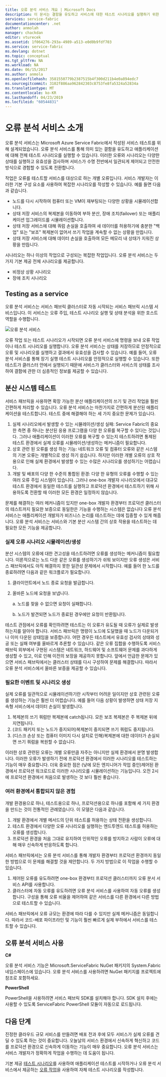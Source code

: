 ```yaml
---
title: 오류 분석 서비스 개요 | Microsoft Docs
description: 이 문서는 결함을 유도하고 서비스에 대한 테스트 시나리오를 실행하기 위한 서비스 패브릭의 오류 분석 서비스를 설명합니다.
services: service-fabric
documentationcenter: .net
author: anmolah
manager: chackdan
editor: vturecek
ms.assetid: 1f064276-293a-4989-a513-e0d0b9fdf703
ms.service: service-fabric
ms.devlang: dotnet
ms.topic: conceptual
ms.tgt_pltfrm: NA
ms.workload: NA
ms.date: 06/15/2017
ms.author: anmola
ms.openlocfilehash: 3581550779b2387515b4f300d211b4e0a894edc7
ms.sourcegitcommit: 3102f886aa962842303c8753fe8fa5324a52834a
ms.translationtype: MT
ms.contentlocale: ko-KR
ms.lasthandoff: 04/23/2019
ms.locfileid: "60544831"
---
```

# <a name="introduction-to-the-fault-analysis-service"></a>오류 분석 서비스 소개
오류 분석 서비스는 Microsoft Azure Service Fabric에서 작성된 서비스 테스트를 위해 설계되었습니다. 오류 분석 서비스를 통해 의미 있는 결함을 유도하고 애플리케이션에 대해 전체 테스트 시나리오를 실행할 수 있습니다. 이러한 오류와 시나리오는 다양한 상태를 실행하고 유효성을 검사하며 서비스가 수명 전반에서 일관되게 제어되고 안전한 방식으로 경험할 수 있도록 전환합니다.

작업은 오류를 테스트할 서비스를 대상으로 하는 개별 오류입니다. 서비스 개발자는 이러한 기본 구성 요소를 사용하여 복잡한 시나리오를 작성할 수 있습니다. 예를 들면 다음과 같습니다.

* 노드를 다시 시작하여 컴퓨터 또는 VM이 재부팅되는 다양한 상황을 시뮬레이션합니다.
* 상태 저장 서비스의 복제본을 이동하여 부하 분산, 장애 조치(failover) 또는 애플리케이션 업그레이드를 시뮬레이션합니다.
* 상태 저장 서비스에 대해 쿼럼 손실을 호출하여 새 데이터를 허용하기에 충분한 "백업" 또는 "보조" 복제본이 없어서 쓰기 작업을 계속할 수 없는 상황을 만듭니다.
* 상태 저장 서비스에 대해 데이터 손실을 호출하여 모든 메모리 내 상태가 지워진 상황을 만듭니다.

시나리오는 하나 이상의 작업으로 구성되는 복잡한 작업입니다. 오류 분석 서비스는 두 가지 기본 제공 전체 시나리오를 제공합니다.

* 비정상 상황 시나리오
* 장애 조치 시나리오

## <a name="testing-as-a-service"></a>Testing as a service
오류 분석 서비스는 서비스 패브릭 클러스터로 자동 시작되는 서비스 패브릭 시스템 서비스입니다. 이 서비스는 오류 주입, 테스트 시나리오 실행 및 상태 분석을 위한 호스트 역할을 수행합니다. 

![오류 분석 서비스][0]

오류 작업 또는 테스트 시나리오가 시작되면 오류 분석 서비스에 명령을 보내 오류 작업이나 테스트 시나리오를 실행합니다. 오류 분석 서비스는 상태를 저장하므로 안정적으로 오류 및 시나리오를 실행하고 결과에서 유효성을 검사할 수 있습니다. 예를 들어, 오류 분석 서비스를 통해 장기 실행 테스트 시나리오를 안정적으로 실행할 수 있습니다. 또한 테스트가 클러스터 안에서 실행되기 때문에 서비스가 클러스터와 서비스의 상태를 조사하여 결함에 관한 더 심층적인 정보를 제공할 수 있습니다.

## <a name="testing-distributed-systems"></a>분산 시스템 테스트
서비스 패브릭을 사용하면 확장 가능한 분산 애플리케이션의 쓰기 및 관리 작업을 훨씬 간편하게 처리할 수 있습니다. 오류 분석 서비스는 마찬가지로 간편하게 분산된 애플리케이션을 테스트합니다. 테스트 중에 해결해야 하는 세 가지 중요한 문제가 있습니다.

1. 실제 시나리오에서 발생할 수 있는 시뮬레이션/생성 실패: Service Fabric의 중요 한 측면 중 하나는 분산된 응용 프로그램을 다양 한 오류를 복구할 수 있다는 것입니다. 그러나 애플리케이션이 이러한 오류를 복구할 수 있는지 테스트하려면 통제된 테스트 환경에서 실제 오류를 시뮬레이션/생성하는 메커니즘이 필요합니다.
1. 상호 관련 된 오류를 생성 하는 기능: 네트워크 오류 및 컴퓨터 오류와 같은 시스템의 기본 오류는 개별적으로 생성 하기 쉽습니다. 하지만 이러한 개별 오류의 상호 작용으로 인해 실제 환경에서 발생할 수 있는 수많은 시나리오를 생성하기는 어렵습니다.
1. 개발 및 배포의 다양 한 수준의 통합된 환경: 다양 한 유형의 오류를 수행할 수 있는 여러 오류 주입 시스템이 있습니다. 그러나 one-box 개발자 시나리오에서 대규모 테스트 환경에서 동일한 테스트를 실행하고 프로덕션 환경에서 테스트하기 위해 사용하도록 전환할 때 이러한 모든 환경은 일정하지 않습니다.

문제를 해결하는 여러 메커니즘이 있지만 one-box 개발자 환경부터 프로덕션 클러스터의 테스트까지 필요한 보증으로 동일한은 기능을 수행하는 시스템은 없습니다 오류 분석 서비스는 애플리케이션 개발자가 비즈니스 논리를 테스트하는 데에 집중할 수 있게 해줍니다. 오류 분석 서비스는 서비스와 기본 분산 시스템 간의 상호 작용을 테스트하는 데 필요한 모든 기능을 제공합니다.

### <a name="simulatinggenerating-real-world-failure-scenarios"></a>실제 오류 시나리오 시뮬레이션/생성
분산 시스템의 오류에 대한 견고성을 테스트하려면 오류를 생성하는 메커니즘이 필요합니다. 이론적으로는 노드 다운 같은 오류를 생성하기가 쉬워 보이지만 오류 생성은 서비스 패브릭에서도 아직 해결하지 못한 일관성 문제에서 시작합니다. 예를 들어 한 노드를 종료하려면 다음과 같은 워크플로가 필요합니다.

1. 클라이언트에서 노드 종료 요청을 발급합니다.
1. 올바른 노드에 요청을 보냅니다.
   
    a. 노드를 찾을 수 없으면 요청이 실패합니다.
   
    b. 노드가 발견되면 노드가 종료된 경우에만 요청이 반환됩니다.

테스트 관점에서 오류를 확인하려면 테스트는 이 오류가 유도될 때 오류가 실제로 발생하는지를 알아야 합니다. 서비스 패브릭은 명령이 노드에 도달했을 때 노드가 다운되거나 이미 다운된 상태임을 보증합니다. 어떤 경우든 테스트에서 유효성 검사의 상태와 성공 또는 실패 여부를 올바르게 추론할 수 있습니다. 같은 오류 집합을 수행하도록 서비스 패브릭 외부에서 구현된 시스템은 네트워크, 하드웨어 및 소프트웨어 문제를 과다하게 생성할 수 있고, 이로 인해 이전의 보장을 제공하지 못합니다. 앞에서 언급한 문제가 있으면 서비스 패브릭에서는 클러스터 상태를 다시 구성하여 문제를 해결합니다. 따라서 오류 분석 서비스에서 올바른 보증을 제공할 수 있습니다.

### <a name="generating-required-events-and-scenarios"></a>필요한 이벤트 및 시나리오 생성
실제 오류를 일관적으로 시뮬레이션하기란 시작부터 어려운 일이지만 상호 관련된 오류를 생성하는 기능은 훨씬 더 어렵습니다. 예를 들어 다음 상황이 발생하면 상태 저장 지속형 서비스에서 데이터 손실이 발생합니다.

1. 복제본의 쓰기 쿼럼만 복제본에 catch됩니다. 모든 보조 복제본은 주 복제본 뒤에 지연됩니다.
1. (코드 패키지 또는 노드가 중지되어)복제본이 중지되면 쓰기 쿼럼도 중지됩니다.
1. (디스크 손상 또는 컴퓨터 이미지 다시 설치로 인해)복제본에 대한 데이터가 손실되면 쓰기 쿼럼을 복원할 수 없습니다.

이러한 상호 관련된 오류는 개별 오류만큼 자주는 아니지만 실제 환경에서 분명 발생합니다. 이러한 오류가 발생하기 전에 프로덕션 환경에서 이러한 시나리오를 테스트하는 기능이 매우 중요합니다. 더욱 중요한 점은 (낮에 모든 엔지니어가 작업 중인)제어된 환경에서 프로덕션 워크로드로 이러한 시나리오를 시뮬레이션하는 기능입니다. 오전 2시에 프로덕션 환경에서 처음으로 발생하는 것 보다 훨씬 좋습니다.

### <a name="unified-experience-across-different-environments"></a>여러 환경에서 통합되지 않은 경험
개발 환경용으로 하나, 테스트용으로 하나, 프로덕션용으로 하나를 포함해 세 가지 환경을 만드는 것이 전통적인 관례였습니다. 이 모델은 다음과 같습니다.

1. 개발 환경에서 개별 메서드의 단위 테스트를 허용하는 상태 전환을 생성합니다.
1. 테스트 환경에서 다양한 오류 시나리오를 실행하는 엔드투엔드 테스트를 허용하는 오류를 생성합니다.
1. 프로덕션 환경을 처음 그대로 유지하여 인위적인 오류를 방지하고 사람이 오류에 대해 매우 신속하게 반응하도록 합니다.

서비스 패브릭에서는 오류 분석 서비스를 통해 개발자 환경부터 프로덕션 환경까지 동일한 방법으로 이 문제를 해결할 것을 제안합니다. 두 가지 방법으로 이 작업을 수행할 수 있습니다.

1. 제어된 오류를 유도하려면 one-box 환경부터 프로덕션 클러스터까지 오류 분서 서비스 API를 사용합니다.
1. 클러스터에 자동 오류를 유도하려면 오류 분석 서비스를 사용하여 자동 오류를 생성합니다. 구성을 통해 오류 비율을 제어하여 같은 서비스를 다른 환경에서 다른 방법으로 테스트할 수 있습니다.

서비스 패브릭에서 오류 규모는 환경에 따라 다를 수 있지만 실제 메커니즘은 동일합니다. 따라서 코드-배포 파이프라인 및 기능이 훨씬 빠르게 실제 부하에서 서비스를 테스트할 수 있습니다.

## <a name="using-the-fault-analysis-service"></a>오류 분석 서비스 사용
**C#**

오류 분석 서비스 기능은 Microsoft.ServiceFabric NuGet 패키지의 System.Fabric 네임스페이스에 있습니다. 오류 분석 서비스를 사용하려면 NuGet 패키지를 프로젝트에 참조로 포함하세요.

**PowerShell**

PowerShell을 사용하려면 서비스 패브릭 SDK를 설치해야 합니다. SDK 설치 후에는 사용할 수 있도록 ServiceFabric PowerShell 모듈이 자동으로 로드됩니다.

## <a name="next-steps"></a>다음 단계
진정한 클라우드 규모 서비스를 만들려면 배포 전과 후에 모두 서비스가 실제 오류를 견딜 수 있도록 하는 것이 중요합니다. 오늘날의 서비스 환경에서 신속하게 혁신하고 코드를 프로덕션 환경으로 신속하게 이동하는 기능이 매우 중요합니다. 오류 분석 서비스는 서비스 개발자가 정확하게 작업을 수행하는 데 도움이 됩니다.

기본 제공 [테스트 시나리오](service-fabric-testability-scenarios.md)를 사용하여 애플리케이션 테스트를 시작하거나 오류 분석 서비스에서 제공하는 [오류 작업](service-fabric-testability-actions.md)을 사용하여 자체 테스트 시나리오를 작성합니다.

<!--Image references-->
[0]: ./media/service-fabric-testability-overview/faultanalysisservice.png
